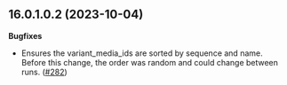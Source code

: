 ## 16.0.1.0.2 (2023-10-04)

**Bugfixes**

- Ensures the variant_media_ids are sorted by sequence and name. Before
  this change, the order was random and could change between runs.
  ([\#282](https://github.com/OCA/storage/issues/282))
